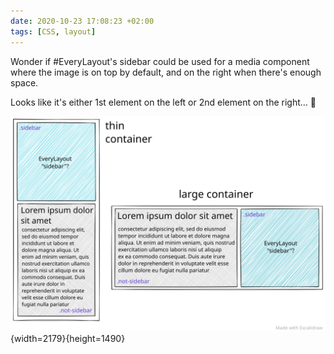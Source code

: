 ```yaml
---
date: 2020-10-23 17:08:23 +02:00
tags: [CSS, layout]
---
```


Wonder if #EveryLayout's sidebar could be used for a media component where the image is on top by default, and on the right when there's enough space.

Looks like it's either 1st element on the left or 2nd element on the right… 🤔

![A media element based on EveryLayout's sidebar?](everylayout-media-element.svg){width=2179}{height=1490}
